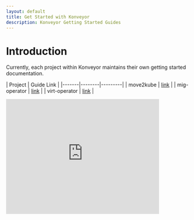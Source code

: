 ```yaml
---
layout: default
title: Get Started with Konveyor
description: Konveyor Getting Started Guides
---
```


# Introduction

Currently, each project within Konveyor maintains their own getting started documentation. 

| Project | Guide Link | 
|-------|--------|---------|
| move2kube | [link](https://github.com/konveyor/move2kube) |
| mig-operator | [link](https://github.com/konveyor/mig-operator) | 
| virt-operator | [link](https://github.com/konveyor/virt-operator) |


<iframe width="420" height="315" src="https://www.youtube.com/watch?v=uQ7VhpYEU5U&list=PL4aUFFbk56EN8bEPbpTVC3RAoUY--_MVf&index=1" frameborder="0">  
</iframe>
